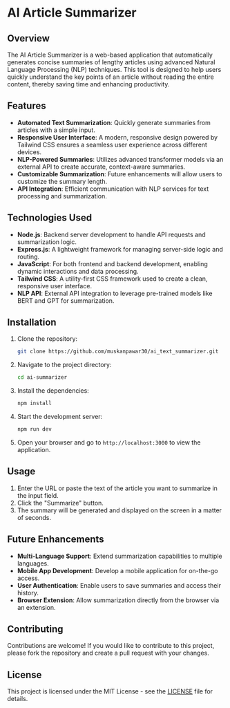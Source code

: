 # AI Article Summarizer

## Overview

The AI Article Summarizer is a web-based application that automatically generates concise summaries of lengthy articles using advanced Natural Language Processing (NLP) techniques. This tool is designed to help users quickly understand the key points of an article without reading the entire content, thereby saving time and enhancing productivity.

## Features

- **Automated Text Summarization**: Quickly generate summaries from articles with a simple input.
- **Responsive User Interface**: A modern, responsive design powered by Tailwind CSS ensures a seamless user experience across different devices.
- **NLP-Powered Summaries**: Utilizes advanced transformer models via an external API to create accurate, context-aware summaries.
- **Customizable Summarization**: Future enhancements will allow users to customize the summary length.
- **API Integration**: Efficient communication with NLP services for text processing and summarization.

## Technologies Used

- **Node.js**: Backend server development to handle API requests and summarization logic.
- **Express.js**: A lightweight framework for managing server-side logic and routing.
- **JavaScript**: For both frontend and backend development, enabling dynamic interactions and data processing.
- **Tailwind CSS**: A utility-first CSS framework used to create a clean, responsive user interface.
- **NLP API**: External API integration to leverage pre-trained models like BERT and GPT for summarization.

## Installation

1. Clone the repository:
    ```bash
    git clone https://github.com/muskanpawar30/ai_text_summarizer.git
    ```
2. Navigate to the project directory:
    ```bash
    cd ai-summarizer
    ```
3. Install the dependencies:
    ```bash
    npm install
    ```
4. Start the development server:
    ```bash
    npm run dev
    ```
5. Open your browser and go to `http://localhost:3000` to view the application.

## Usage

1. Enter the URL or paste the text of the article you want to summarize in the input field.
2. Click the "Summarize" button.
3. The summary will be generated and displayed on the screen in a matter of seconds.

## Future Enhancements

- **Multi-Language Support**: Extend summarization capabilities to multiple languages.
- **Mobile App Development**: Develop a mobile application for on-the-go access.
- **User Authentication**: Enable users to save summaries and access their history.
- **Browser Extension**: Allow summarization directly from the browser via an extension.

## Contributing

Contributions are welcome! If you would like to contribute to this project, please fork the repository and create a pull request with your changes.

## License

This project is licensed under the MIT License - see the [LICENSE](LICENSE) file for details.
